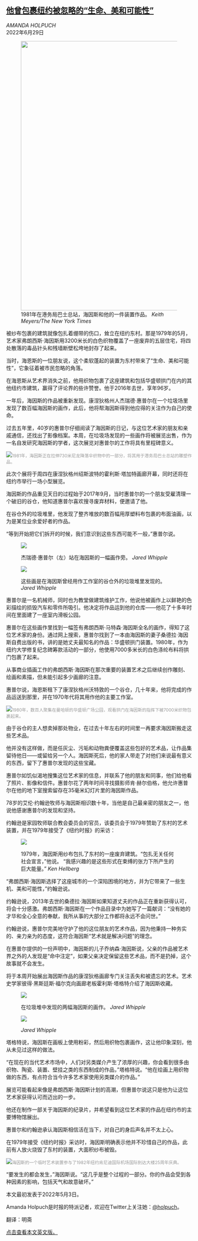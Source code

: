 <!--1659317822000-->
[他曾包裹纽约被忽略的“生命、美和可能性”](https://cn.nytimes.com/culture/20220629/francis-hines-found-art-connecticut/)
------

<address>AMANDA HOLPUCH</address><time pudate="2022-08-01 09:03:45" datetime="2022-08-01 09:03:45">2022年6月29日</time><figure><img src="https://images.weserv.nl/?url=static01.nyt.com/images/2022/04/26/multimedia/00xp-hines2/00xp-hines2-master1050.jpg" width="1050" height="728"><figcaption>1981年在港务局巴士总站，海因斯和他的一件装置作品。 <cite>Keith Meyers/The New York Times</cite></figcaption></figure><section><p>被纱布包裹的建筑就像包扎着绷带的伤口，耸立在纽约东村。那是1979年的5月，艺术家弗朗西斯·海因斯用3200米长的白色织物覆盖了一座废弃的五层住宅，将四处散落的毒品针头和残墙断壁松垮地封存了起来。</p><p>当时，海恩斯的一位朋友说，这个柔软蓬起的装置为东村带来了“生命、美和可能性”，它象征着被市民忽略的角落。</p><p>在海恩斯从艺术界消失之前，他用织物包裹了这座建筑和包括华盛顿拱门在内的其他纽约市建筑，赢得了评论界的些许赞誉。他于2016年去世，享年96岁。</p><p>一年后，海因斯的作品被重新发现。康涅狄格州人杰瑞德·惠普尔在一个垃圾场里发现了数百幅海因斯的画作，此后，他将帮海因斯得到他应得的关注作为自己的使命。</p><p>过去五年里，40岁的惠普尔仔细阅读了海因斯的日记，与这位艺术家的朋友和亲戚通信，还找出了影像档案。本周，在垃圾场发现的一些画作将被展览出售，作为一名自发研究海因斯的学者，这次展览对惠普尔的工作将具有里程碑意义。</p><p><img src="https://images.weserv.nl/?url=static01.nyt.com/images/2022/04/26/multimedia/03xp-hines4/00xp-hines4-master1050.jpg"><small style="color: #999;">1981年，海因斯正在拉伸730米尼龙降落伞织物中的一部分，将其用于港务局巴士总站的雕塑作品。</small></p><p>此次个展将于周四在康涅狄格州绍斯波特的霍利斯·塔加特画廊开幕，同时还将在纽约市举行一场小型展览。</p><p>海因斯的作品重见天日的过程始于2017年9月，当时惠普尔的一个朋友受雇清理一个破旧的谷仓，他知道惠普尔喜欢搜寻废弃材料，便邀请了他。</p><p>在谷仓外的垃圾堆里，他发现了整齐堆放的数百幅用厚塑料布包裹的布面油画，以为是某位业余爱好者的作品。</p><p>“等到开始把它们拆开的时候，我们意识到这些东西可能不一般，”惠普尔说。</p><p><figure><img src="https://images.weserv.nl/?url=static01.nyt.com/images/2022/04/26/multimedia/00xp-hines-dpi1/00xp-hines-dpi1-jumbo-v5.jpg"></p><figcaption>杰瑞德·惠普尔（左）站在海因斯的一幅画作旁。 <cite>Jared Whipple</cite></figcaption></figure><p><figure><img src="https://images.weserv.nl/?url=static01.nyt.com/images/2022/04/26/multimedia/00xp-hines-dpi1-02/00xp-hines-dpi1-02-jumbo.jpg"></p><figcaption>这些画是在海因斯曾经用作工作室的谷仓外的垃圾堆里发现的。 <cite>Jared Whipple</cite></figcaption></figure><p>惠普尔是一名机械师，同时也为教堂做建筑维护工作，他说他被画作上以鲜艳的色彩描绘的损毁汽车和零件所吸引。他决定将作品运到他的仓库——他花了十多年时间在里面建了一座室内滑板公园。</p><p>惠普尔在这些画作里找到一幅签有弗朗西斯·马特森·海因斯全名的画作，得知了这位艺术家的身份。通过网上搜索，惠普尔找到了一本由海因斯的妻子桑德拉·海因斯自费出版的书，讲的是她丈夫最知名的作品：华盛顿拱门装置。1980年，作为纽约大学修复纪念碑筹款活动的一部分，他使用7000多米长的白色涤纶布料将拱门包裹了起来。</p><p>从事商业插画工作的弗朗西斯·海因斯在那次重要的装置艺术之后继续创作雕刻、绘画和素描，但未能引起多少画廊的注意。</p><p>惠普尔说，海恩斯租下了康涅狄格州沃特敦的一个谷仓，几十年来，他将完成的作品运送到那里，并在1970年代将其用作他的主要工作室。</p><p><img src="https://images.weserv.nl/?url=static01.nyt.com/images/2022/04/26/multimedia/00xp-hines1/00xp-hines1-master1050.jpg"><small style="color: #999;">1980年，数百人聚集在曼哈顿的华盛顿广场公园，观看拱门在海因斯的指挥下被7000米织物包裹起来。</small></p><p>由于谷仓的主人想卖掉那处物业，在过去十年左右的时间里一再要求海因斯搬走这些艺术品。</p><p>他并没有这样做，而是任灰尘、污垢和动物粪便覆盖这些包好的艺术品，让作品集留待他日——或留给另一个人。海因斯死后，他的家人带走了对他们来说最有意义的东西，留下了惠普尔发现的这些宝藏。</p><p>惠普尔如饥似渴地搜集这位艺术家的信息，并联系了他的朋友和同事，他们给他看了照片、影像和信件。惠普尔花了两年时间寻找摄影师肯·赫尔伯格，他允许惠普尔在他的地下室搜索留存在35毫米幻灯片里的海因斯作品。</p><p>78岁的艾伦·约翰逊牧师与海因斯相识数十年，当他是自己最亲密的朋友之一，他说他感谢惠普尔的发现和坚持。</p><p>约翰逊是家园牧师联合教会委员会的官员，该委员会于1979年赞助了东村的艺术装置，并在1979年接受了《纽约时报》的采访：</p><p><figure><img src="https://images.weserv.nl/?url=static01.nyt.com/images/2022/04/26/multimedia/00xp-hines-KH-02/00xp-hines-KH-02-jumbo.jpg"></p><figcaption>1979年，海因斯用纱布包扎了东村的一座废弃建筑。“包扎无关任何社会宣言，”他说。 “我感兴趣的是这些形式在束缚的张力下所产生的巨大能量。” <cite>Ken Hellberg</cite></figcaption></figure><p>“弗朗西斯·海因斯选择了这座城市的一个深陷困境的地方，并为它带来了一些生机、美和可能性，”约翰逊说。</p><p>约翰逊说，2013年去世的桑德拉·海因斯如果知道丈夫的作品正在重新获得认可，将会十分感激。弗朗西斯·海因斯在一个作品目录中为她写了一篇献词：“没有她的才华和全心全意的奉献，我所从事的大部分工作都将永远不会问世。”</p><p>约翰逊说，惠普尔完美地守护了他的这位朋友的艺术作品，因为他秉持一种务实的、亲力亲为的态度，这符合海因斯“艺术就是解决问题”的理念。</p><p>在惠普尔提供的一份声明中，海因斯的儿子乔纳森·海因斯说，父亲的作品被艺术界之外的人发现是“命中注定”，如果父亲决定保留这些艺术品，而不是扔掉，这个故事就不会发生。</p><p>将于本周开始展出海因斯作品的康涅狄格画廊专门关注丢失和被遗忘的艺术。艺术史学家彼得·黑斯廷斯·福尔克向画廊老板霍利斯·塔格特介绍了海因斯收藏。</p><p><figure><img src="https://images.weserv.nl/?url=static01.nyt.com/images/2022/04/26/multimedia/00xp-hines-sub/00xp-hines-sub-jumbo.jpg"></p><figcaption>在垃圾堆中发现的两幅海因斯的画作。 <cite>Jared Whipple</cite></figcaption></figure><p><figure><img src="https://images.weserv.nl/?url=static01.nyt.com/images/2022/04/26/multimedia/00xp-hines-sub-02/00xp-hines-sub-02-jumbo.jpg"></p><figcaption> <cite>Jared Whipple</cite></figcaption></figure><p>塔格特说，海因斯在画板上使用粉彩，然后用织物包裹画作，这让他印象深刻，他从未见过这样的做法。</p><p>“在现在的当代艺术市场中，人们对另类媒介产生了浓厚的兴趣，你会看到很多由织物、陶瓷、装置、壁挂之类的东西制成的作品，”塔格特说。“他在绘画上用织物做的东西，有点符合当今许多艺术家使用另类媒介的作品。”</p><p>展览可能看起来像是弗朗西斯·海因斯计划的高潮，但惠普尔说这只是他为让这位艺术家获得认可而迈出的一步。</p><p>他还在制作一部关于海因斯的纪录片，并希望看到这位艺术家的作品在纽约市的主要博物馆展出。</p><p>惠普尔和约翰逊承认海因斯相信活在当下，对自己的身后声名并不太上心。</p><p>在1979年接受《纽约时报》采访时，海因斯明确表示他并不珍惜自己的作品，此前有人放火烧毁了东村的装置，大面积纱布被毁。</p><p><img src="https://images.weserv.nl/?url=static01.nyt.com/images/2022/04/26/multimedia/00xp-hines4/00xp-hines4-master1050.jpg"><small style="color: #999;">海因斯的一个临时艺术装置参与了1982年纽约肯尼迪国际机场国际到达大楼25周年庆典。</small></p><p>“要发生的都会发生，”海因斯说。“这几乎是整个过程的一部分。你的作品会受到各种因素的影响，包括天气和故意破坏。”</p></section><footer><p>本文最初发表于2022年5月3日。</p><p>Amanda Holpuch是时报的特派记者，欢迎在Twitter上关注她：<a rel="nofollow" target="_blank" href="https://twitter.com/holpuch">@holpuch</a>。</p><p>翻译：明斋</p><p><a rel="nofollow" target="_blank" href="https://www.nytimes.com/2022/05/03/arts/francis-hines-found-art-connecticut.html">点击查看本文英文版。</a></p></footer>
